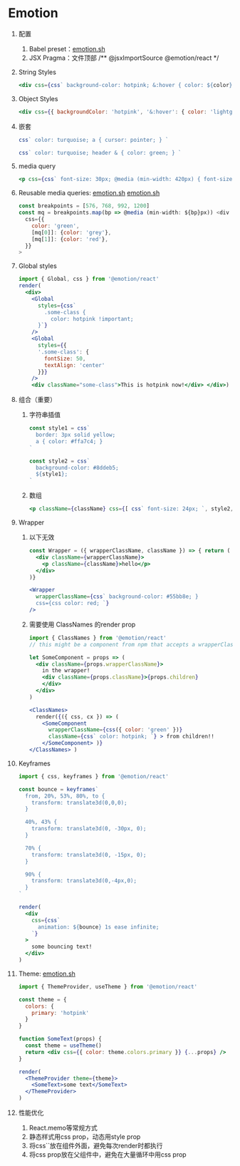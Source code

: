 # Emotion

1. 配置

   1. Babel preset：[emotion.sh](https://emotion.sh/docs/css-prop#babel-preset)
   2. JSX Pragma：文件顶部 /** @jsxImportSource @emotion/react */

2. String Styles

   ```jsx
   <div css={css` background-color: hotpink; &:hover { color: ${color}; } `} >
   ```

3. Object Styles

   ```jsx
   <div css={{ backgroundColor: 'hotpink', '&:hover': { color: 'lightgreen' } }} >
   ```

4. 嵌套

   ```jsx
   css` color: turquoise; a { cursor: pointer; } `
   
   css` color: turquoise; header & { color: green; } `
   ```

5. media query

   ```jsx
   <p css={css` font-size: 30px; @media (min-width: 420px) { font-size: 50px; } `} >
   ```

6. Reusable media queries: [emotion.sh](http://emotion.sh/) [emotion.sh](http://emotion.sh/)

   ```jsx
   const breakpoints = [576, 768, 992, 1200]
   const mq = breakpoints.map(bp => @media (min-width: ${bp}px)) <div
     css={{
       color: 'green',
       [mq[0]]: {color: 'grey'},
       [mq[1]]: {color: 'red'},
     }}
   >
   ```

7. Global styles

   ```jsx
   import { Global, css } from '@emotion/react'
   render(
     <div>
       <Global
         styles={css`
           .some-class {
             color: hotpink !important;
         }`}
       />
       <Global
         styles={{
         '.some-class': {
           fontSize: 50,
           textAlign: 'center'
         }}}
       />
       <div className="some-class">This is hotpink now!</div> </div>)
   ```

8. 组合（重要）

   1. 字符串插值

      ```jsx
      const style1 = css`
        border: 3px solid yellow;
        a { color: #ffa7c4; }
      `
      
      const style2 = css`
        background-color: #8ddeb5;
        ${style1};
      `
      ```

   2. 数组

      ```jsx
      <p className={className} css={[ css` font-size: 24px; `, style2, ]} >
      ```

9. Wrapper

   1. 以下无效

      ```jsx
      const Wrapper = ({ wrapperClassName, className }) => { return (
        <div className={wrapperClassName}>
          <p className={className}>hello</p>
        </div>
      )}
      
      <Wrapper
        wrapperClassName={css` background-color: #55bb8e; }
        css={css color: red; `}
      />
      ```

   2. 需要使用 ClassNames 的render prop

      ```jsx
      import { ClassNames } from '@emotion/react'
      // this might be a component from npm that accepts a wrapperClassName prop
      
      let SomeComponent = props => (
        <div className={props.wrapperClassName}>
          in the wrapper!
          <div className={props.className}>{props.children}
          </div>
        </div>
      )
      
      <ClassNames>
        render({({ css, cx }) => (
          <SomeComponent
            wrapperClassName={css({ color: 'green' })}
            className={css` color: hotpink; `} > from children!!
          </SomeComponent> )}
      </ClassNames> )
      ```

10. Keyframes

    ```jsx
    import { css, keyframes } from '@emotion/react'
    
    const bounce = keyframes`
      from, 20%, 53%, 80%, to {
        transform: translate3d(0,0,0);
      }
    
      40%, 43% {
        transform: translate3d(0, -30px, 0);
      }
    
      70% {
        transform: translate3d(0, -15px, 0);
      }
    
      90% {
        transform: translate3d(0,-4px,0);
      }
    `
    
    render(
      <div
        css={css`
          animation: ${bounce} 1s ease infinite;
        `}
      >
        some bouncing text!
      </div>
    )
    ```

11. Theme: [emotion.sh](http://emotion.sh/)

    ```jsx
    import { ThemeProvider, useTheme } from '@emotion/react'
    
    const theme = {
      colors: {
        primary: 'hotpink'
      }
    }
    
    function SomeText(props) {
      const theme = useTheme()
      return <div css={{ color: theme.colors.primary }} {...props} />
    }
    
    render(
      <ThemeProvider theme={theme}>
        <SomeText>some text</SomeText>
      </ThemeProvider>
    )
    ```

12. 性能优化

    1. React.memo等常规方式
    2. 静态样式用css prop，动态用style prop
    3. 将css``放在组件外面，避免每次render时都执行
    4. 将css prop放在父组件中，避免在大量循环中用css prop